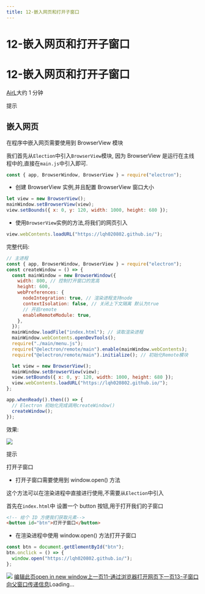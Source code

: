 ```yaml
---
title: 12-嵌入网页和打开子窗口
---
```


# 12-嵌入网页和打开子窗口

# 12-嵌入网页和打开子窗口
[AirL](https://mrhope.site)大约 1 分钟

提示

嵌入网页
- 

在程序中嵌入网页需要使用到 BrowserView 模块

我们首先从`Election`中引入`BrowserView`模块, 因为 BrowserView 是运行在主线程中的,直接在`main.js`中引入即可.

```javascript
const { app, BrowserWindow, BrowserView } = require("electron");
```

- 创建 BrowserView 实例,并且配置 BrowserView 窗口大小

```javascript
let view = new BrowserView();
mainWindow.setBrowserView(view);
view.setBounds({ x: 0, y: 120, width: 1000, height: 680 });
```

- 使用`BrowserView`实例的方法,将我们的网页引入

```javascript
view.webContents.loadURL("https://lqh020802.github.io/");
```

完整代码:
```javascript
// 主进程
const { app, BrowserWindow, BrowserView } = require("electron");
const createWindow = () => {
  const mainWindow = new BrowserWindow({
    width: 800, // 控制打开窗口的宽高
    height: 600,
    webPreferences: {
      nodeIntegration: true, // 渲染进程支持node
      contextIsolation: false, // 关闭上下文隔离 默认为true
      // 开启remote
      enableRemoteModule: true,
    },
  });
  mainWindow.loadFile("index.html"); // 读取渲染进程
  mainWindow.webContents.openDevTools();
  require("./main/menu.js");
  require("@electron/remote/main").enable(mainWindow.webContents);
  require("@electron/remote/main").initialize(); // 初始化Remote模块

  let view = new BrowserView();
  mainWindow.setBrowserView(view);
  view.setBounds({ x: 0, y: 120, width: 1000, height: 680 });
  view.webContents.loadURL("https://lqh020802.github.io/");
};

app.whenReady().then(() => {
  // Electron 初始化完成调用createWindow()
  createWindow();
});
```

效果:

![](/assets/引入网页.37cef04a.jpg)

提示

打开子窗口
- 打开子窗口需要使用到 window.open() 方法

这个方法可以在渲染进程中直接进行使用,不需要从`Election`中引入

首先在`index.html`中 设置一个 button 按钮,用于打开我们的子窗口
```html
<!-- 给个 ID 方便我们获取元素-->
<button id="btn">打开子窗口</button>
```

- 在渲染进程中使用 window.open() 方法打开子窗口

```javascript
const btn = document.getElementById("btn");
btn.onclick = () => {
  window.open("https://lqh020802.github.io/");
};
```

![](/assets/子窗口.545a37d1.jpg)
[编辑此页open in new window](https://github.com/vuepress-theme-hope/vuepress-theme-hope/edit/main/demo/src/AirL-My-blog/Electron/12-嵌入网页和打开子窗口.md)[上一页11-通过浏览器打开网页](/AirL-My-blog/Electron/11-%E9%80%9A%E8%BF%87%E6%B5%8F%E8%A7%88%E5%99%A8%E6%89%93%E5%BC%80%E7%BD%91%E9%A1%B5.html)[下一页13-子窗口向父窗口传递信息](/AirL-My-blog/Electron/13-%E5%AD%90%E7%AA%97%E5%8F%A3%E5%90%91%E7%88%B6%E7%AA%97%E5%8F%A3%E4%BC%A0%E9%80%92%E4%BF%A1%E6%81%AF.html)Loading...